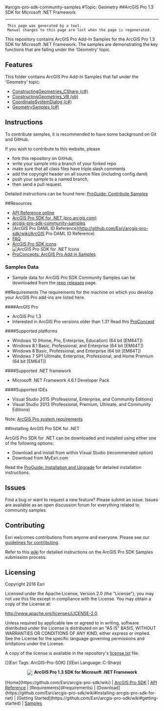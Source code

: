 #arcgis-pro-sdk-community-samples
#Topic: Geometry
##ArcGIS Pro 1.3 SDK for Microsoft .NET Framework 

----------
     This page was generated by a tool.
     Manual changes to this page are lost when the page is regenerated.

This repository contains ArcGIS Pro Add-In Samples for the ArcGIS Pro 1.3 SDK for Microsoft .NET Framework.  The samples are demonstrating the key functions that are falling under the 'Geometry' topic.  


## Features

This folder contains ArcGIS Pro Add-In Samples that fall under the 'Geometry' topic:

* [ConstructingGeometries_CSharp (c#)](../../../tree/master/Geometry/Constructing-Geometries/ConstructingGeometries_CSharp)  
* [ConstructingGeometries_VB (vb)](../../../tree/master/Geometry/Constructing-Geometries/ConstructingGeometries_VB)  
* [CoordinateSystemDialog (c#)](../../../tree/master/Geometry/CoordinateSystemDialog)  
* [GeometrySamples (c#)](../../../tree/master/Geometry/GeometrySamples)  


## Instructions

To contribute samples, it is recommended to have some background on Git and GitHub. 

If you wish to contribute to this website, please  
* fork this repository on GitHub,  
* write your sample into a branch of your forked repo  
 * make sure that all class files have triple slash comments  
 * add the copyright header on all source files (including config.daml)  
* push your sample to a named branch, 
* then send a pull request.

Detailed instructions can be found here: [ProGuide: Contribute Samples](https://github.com/Esri/arcgis-pro-sdk-community-samples/wiki/ProGuide-Contribute-Samples)

##Resources

* [API Reference online](http://pro.arcgis.com/en/pro-app/sdk/api-reference)
* <a href="http://pro.arcgis.com/en/pro-app/sdk/" target="_blank">ArcGIS Pro SDK for .NET (pro.arcgis.com)</a>
* [arcgis-pro-sdk-community-samples](http://github.com/Esri/arcgis-pro-sdk-community-samples)
* [ArcGIS Pro DAML ID Reference](http://github.com/Esri/arcgis-pro-sdk/wiki/ArcGIS Pro DAML ID Reference)
* [FAQ](http://github.com/Esri/arcgis-pro-sdk/wiki/FAQ)
* [ArcGIS Pro SDK icons](https://github.com/Esri/arcgis-pro-sdk/releases/tag/1.2.0.5023)  
![ArcGIS Pro SDK for .NET Icons](https://esri.github.io/arcgis-pro-sdk/images/Home/Image-of-icons.png "ArcGIS Pro SDK Icons")
* [ProConcepts: ArcGIS Pro Add in Samples](https://github.com/Esri/arcgis-pro-sdk-community-samples/wiki/ProConcepts-ArcGIS-Pro-Add-in-Samples)  

### Samples Data

* Sample data for ArcGIS Pro SDK Community Samples can be downloaded from the [repo releases](https://github.com/Esri/arcgis-pro-sdk-community-samples/releases) page. 

##Requirements
The requirements for the machine on which you develop your ArcGIS Pro add-ins are listed here.

####ArcGIS Pro

* ArcGIS Pro 1.3  
* Interested in ArcGIS Pro versions older than 1.3? Read this [ProConcept](https://github.com/Esri/arcgis-pro-sdk-community-samples/wiki/ProConcepts-Working-With-Previous-Versions-of-ArcGIS-Pro)  

####Supported platforms

* Windows 10 (Home, Pro, Enterprise, Education) (64 bit [EM64T])  
* Windows 8.1 Basic, Professional, and Enterprise (64 bit [EM64T]) 
* Windows 8 Basic, Professional, and Enterprise (64 bit [EM64T]) 
* Windows 7 SP1 Ultimate, Enterprise, Professional, and Home Premium (64 bit [EM64T]) 

####Supported .NET framework

* Microsoft .NET Framework 4.6.1 Developer Pack

####Supported IDEs

* Visual Studio 2015 (Professional, Enterprise, and Community Editions)
* Visual Studio 2013 (Professional, Premium, Ultimate, and Community Editions) 

Note: [ArcGIS Pro system requirements](http://pro.arcgis.com/en/pro-app/get-started/arcgis-pro-system-requirements.htm) 

##Installing ArcGIS Pro SDK for .NET

ArcGIS Pro SDK for .NET can be downloaded and installed using either one of the following options:

* Download and install from within Visual Studio (recommended option)
* Download from MyEsri.com

Read the [ProGuide: Installation and Upgrade](http://github.com/Esri/arcgis-pro-sdk/wiki/ProGuide-Installation-and-Upgrade) for detailed installation instructions.

## Issues

Find a bug or want to request a new feature?  Please submit an issue.  Issues are available as an open discussion forum for everything related to community samples.

## Contributing

Esri welcomes contributions from anyone and everyone. Please see our [guidelines for contributing](https://github.com/esri/contributing).

Refer to this [wiki](https://github.com/Esri/arcgis-pro-sdk-community-samples/wiki/ProGuide-Contribute-Samples) for detailed instructions on the ArcGIS Pro SDK Samples submission process.

## Licensing
Copyright 2016 Esri

Licensed under the Apache License, Version 2.0 (the "License");
you may not use this file except in compliance with the License.
You may obtain a copy of the License at:

   http://www.apache.org/licenses/LICENSE-2.0.

Unless required by applicable law or agreed to in writing, software
distributed under the License is distributed on an "AS IS" BASIS,
WITHOUT WARRANTIES OR CONDITIONS OF ANY KIND, either express or implied.
See the License for the specific language governing permissions and
limitations under the License.

A copy of the license is available in the repository's [license.txt](./License.txt) file.

[](Esri Tags: ArcGIS-Pro-SDK)
[](Esri Language: C-Sharp)​

<p align = center><img src="http://esri.github.io/arcgis-pro-sdk/images/ArcGISPro.png"  alt="pre-req" align = "top" height = "20" width = "20" >
<b> ArcGIS Pro 1.3 SDK for Microsoft .NET Framework</b>
</p>
[Home](https://github.com/Esri/arcgis-pro-sdk/wiki) | <a href="http://pro.arcgis.com/en/pro-app/sdk" target="_blank">ArcGIS Pro SDK</a> | <a href="http://pro.arcgis.com/en/pro-app/sdk/api-reference/index.html" target="_blank">API Reference</a> | [Requirements](#requirements) | [Download](https://github.com/Esri/arcgis-pro-sdk/wiki#installing-arcgis-pro-sdk-for-net) | [Getting Started](https://github.com/Esri/arcgis-pro-sdk/wiki#getting-started) | <a href="http://github.com/esri/arcgis-pro-sdk-community-samples" target="_blank">Samples</a>

